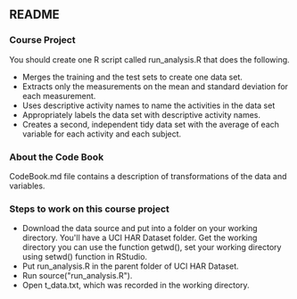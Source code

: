 ## README

### Course Project

You should create one R script called run_analysis.R that does the following.

* Merges the training and the test sets to create one data set.
* Extracts only the measurements on the mean and standard deviation for each measurement.
* Uses descriptive activity names to name the activities in the data set
* Appropriately labels the data set with descriptive activity names.
* Creates a second, independent tidy data set with the average of each variable for each activity and each subject.

### About the Code Book

CodeBook.md file contains a description of transformations of the data and variables.

### Steps to work on this course project

* Download the data source and put into a folder on your working directory. You'll have a UCI HAR Dataset folder. Get the working directory you can use the function getwd(), set your working directory using setwd() function in RStudio.
* Put run_analysis.R in the parent folder of UCI HAR Dataset.
* Run source("run_analysis.R").
* Open t_data.txt, which was recorded in the working directory.